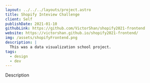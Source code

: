 ```yaml
---
layout: ../../../layouts/project.astro
title: Shopify Inteview Challenge
client: Self
publishDate: 2021-01-10
githubLink: https://github.com/VictorShan/shopify2021-frontend
website: https://victorshan.github.io/shopify2021-frontend/
img: /assets/shopifyFrontend.png
description: |
  This was a data visualization school project.
tags:
  - design
  - dev
---
```


Description
